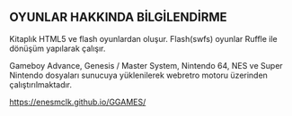 OYUNLAR HAKKINDA BİLGİLENDİRME
---
Kitaplık HTML5 ve flash oyunlardan oluşur. Flash(swfs) oyunlar Ruffle ile dönüşüm yapılarak çalışır.

Gameboy Advance, Genesis / Master System, Nintendo 64, NES ve Super Nintendo dosyaları sunucuya yüklenilerek webretro motoru üzerinden çalıştırılmaktadır.

https://enesmclk.github.io/GGAMES/
